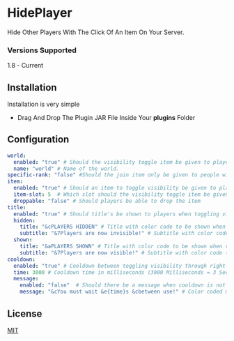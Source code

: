 # HidePlayer

Hide Other Players With The Click Of An Item On Your Server.

### Versions Supported

1.8 - Current

## Installation

Installation is very simple

- Drag And Drop The Plugin JAR File Inside Your **plugins** Folder

## Configuration
```yaml
world:
  enabled: "true" # Should the visibility toggle item be given to players in a specific world.
  name: "world" # Name of the world.
specific-rank: "false" #Should the join item only be given to people with the permission hideplayer.item
item:
  enabled: "true" # Should an item to toggle visibility be given to players.
  item-slot: 5  # Which slot should the visibility toggle item be given to player (1 - 9)
  droppable: "false" # Should players be able to drop the item
title:
  enabled: "true" # Should title's be shown to players when toggling visibility.
  hidden:
    title: "&cPLAYERS HIDDEN" # Title with color code to be shown when visibility of toggled to hidden.
    subtitle: "&7Players are now invisible!" # Subtitle with color code to be shown when visibility of toggled to hidden.
  shown:
    title: "&aPLAYERS SHOWN" # Title with color code to be shown when visibility of toggled to show.
    subtitle: "&7Players are now visible!" # Subtitle with color code to be shown when visibility of toggled to show.
cooldown:
  enabled: "true" # Cooldown between toggling visibility through right-click of item.
  time: 3000 # Cooldown time in milliseconds (3000 Milliseconds = 3 Seconds)
  message:
    enabled: "false"  # Should there be a message when cooldown is not over.
    message: "&cYou must wait &e{time}s &cbetween use!" # Color coded message. Use {time} for getting remaining time in seconds
```
## License

[MIT](https://choosealicense.com/licenses/mit/)
